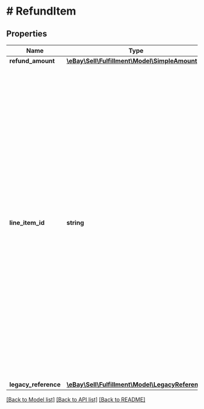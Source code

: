 # # RefundItem

## Properties

Name | Type | Description | Notes
------------ | ------------- | ------------- | -------------
**refund_amount** | [**\eBay\Sell\Fulfillment\Model\SimpleAmount**](SimpleAmount.md) |  | [optional]
**line_item_id** | **string** | The unique identifier of an order line item. This identifier is created once a buyer purchases a &#39;Buy It Now&#39; item or if an auction listing ends with a winning bidder. Either this field or the legacyReference container is needed to identify an individual order line item that will receive a refund. Note: The lineItemId field is used to identify an order line item in REST API format, and the legacyReference container is used to identify an order line item in Trading/legacy API format. Both legacy and REST API identifiers are returned in getOrder (Fulfillment API) and GetOrders (Trading API). | [optional]
**legacy_reference** | [**\eBay\Sell\Fulfillment\Model\LegacyReference**](LegacyReference.md) |  | [optional]

[[Back to Model list]](../../README.md#models) [[Back to API list]](../../README.md#endpoints) [[Back to README]](../../README.md)

